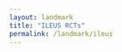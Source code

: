 ```yaml
---
layout: landmark
title: "ILEUS RCTs"
permalink: /landmark/ileus
---
```


<!-- Replace this with article content for ILEUS RCTs -->

